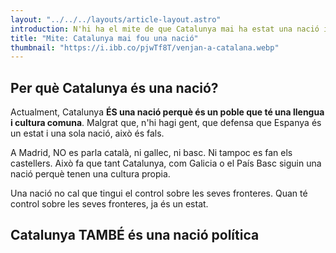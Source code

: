 ```yaml
---
layout: "../../../layouts/article-layout.astro"
introduction: N'hi ha el mite de que Catalunya mai ha estat una nació i sempre ha estat subjecte a Espanya o a Castella. Això no és cert.
title: "Mite: Catalunya mai fou una nació"
thumbnail: "https://i.ibb.co/pjwTf8T/venjan-a-catalana.webp"
---
```


## Per què Catalunya és una nació?

Actualment, Catalunya **ÉS una nació perquè és un poble que té una llengua i cultura comuna**. Malgrat que, n'hi hagi gent, que defensa que Espanya és un estat i una sola nació, això és fals.

A Madrid, NO es parla català, ni gallec, ni basc. Ni tampoc es fan els castellers. Això fa que tant Catalunya, com Galicia o el País Basc siguin una nació perquè tenen una cultura propia.

Una nació no cal que tingui el control sobre les seves fronteres. Quan té control sobre les seves fronteres, ja és un estat.

## Catalunya TAMBÉ és una nació política


